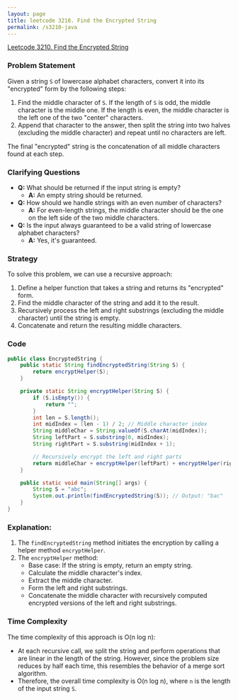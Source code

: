 ```yaml
---
layout: page
title: leetcode 3210. Find the Encrypted String
permalink: /s3210-java
---
```

[Leetcode 3210. Find the Encrypted String](https://algoadvance.github.io/algoadvance/l3210)
### Problem Statement
Given a string `S` of lowercase alphabet characters, convert it into its "encrypted" form by the following steps:
1. Find the middle character of `S`. If the length of `S` is odd, the middle character is the middle one. If the length is even, the middle character is the left one of the two "center" characters.
2. Append that character to the answer, then split the string into two halves (excluding the middle character) and repeat until no characters are left.

The final "encrypted" string is the concatenation of all middle characters found at each step.

### Clarifying Questions
- **Q:** What should be returned if the input string is empty?
  - **A:** An empty string should be returned.
- **Q:** How should we handle strings with an even number of characters?
  - **A:** For even-length strings, the middle character should be the one on the left side of the two middle characters.
- **Q:** Is the input always guaranteed to be a valid string of lowercase alphabet characters?
  - **A:** Yes, it's guaranteed.

### Strategy
To solve this problem, we can use a recursive approach:
1. Define a helper function that takes a string and returns its "encrypted" form.
2. Find the middle character of the string and add it to the result.
3. Recursively process the left and right substrings (excluding the middle character) until the string is empty.
4. Concatenate and return the resulting middle characters.

### Code
```java
public class EncryptedString {
    public static String findEncryptedString(String S) {
        return encryptHelper(S);
    }

    private static String encryptHelper(String S) {
        if (S.isEmpty()) {
            return "";
        }
        int len = S.length();
        int midIndex = (len - 1) / 2; // Middle character index
        String middleChar = String.valueOf(S.charAt(midIndex));
        String leftPart = S.substring(0, midIndex);
        String rightPart = S.substring(midIndex + 1);

        // Recursively encrypt the left and right parts
        return middleChar + encryptHelper(leftPart) + encryptHelper(rightPart);
    }

    public static void main(String[] args) {
        String S = "abc";
        System.out.println(findEncryptedString(S)); // Output: "bac"
    }
}
```

### Explanation:
1. The `findEncryptedString` method initiates the encryption by calling a helper method `encryptHelper`.
2. The `encryptHelper` method:
   - Base case: If the string is empty, return an empty string.
   - Calculate the middle character's index.
   - Extract the middle character.
   - Form the left and right substrings.
   - Concatenate the middle character with recursively computed encrypted versions of the left and right substrings.

### Time Complexity
The time complexity of this approach is O(n log n):
- At each recursive call, we split the string and perform operations that are linear in the length of the string. However, since the problem size reduces by half each time, this resembles the behavior of a merge sort algorithm.
- Therefore, the overall time complexity is O(n log n), where `n` is the length of the input string `S`.